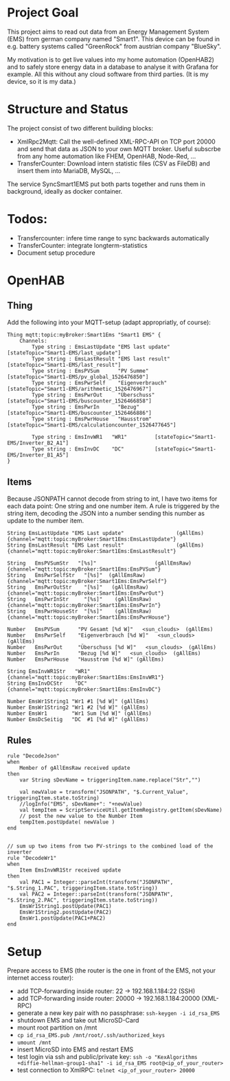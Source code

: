 # Project Goal
This project aims to read out data from an Energy Management System (EMS) from german company named "Smart1". This device can be found in e.g. battery systems called "GreenRock" from austrian company "BlueSky".

My motivation is to get live values into my home automation (OpenHAB2) and to safely store energy data in a database to analyse it with Grafana for example. All this without any cloud software from third parties. (It is my device, so it is my data.)

# Structure and Status
The project consist of two different building blocks:
- XmlRpc2Mqtt: Call the well-defined XML-RPC-API on TCP port 20000 and send that data as JSON to your own MQTT broker. Useful subscrbe from any home automation like FHEM, OpenHAB, Node-Red, ...
- TransferCounter: Download intern statistic files (CSV as FileDB) and insert them into MariaDB, MySQL, ...

The service SyncSmart1EMS put both parts together and runs them in background, ideally as docker container.


# Todos:
- Transfercounter: infere time range to sync backwards automatically
- TransferCounter: integrate longterm-statistics
- Document setup procedure


# OpenHAB
## Thing
Add the following into your MQTT-setup (adapt appropriatly, of course):

    Thing mqtt:topic:myBroker:Smart1Ems "Smart1 EMS" {
        Channels:
            Type string : EmsLastUpdate "EMS last update"   [stateTopic="Smart1-EMS/last_update"]
            Type string : EmsLastResult "EMS last result"   [stateTopic="Smart1-EMS/last_result"]
            Type string : EmsPVSum      "PV Summe"          [stateTopic="Smart1-EMS/pv_global_1526476850"]
            Type string : EmsPwrSelf    "Eigenverbrauch"    [stateTopic="Smart1-EMS/arithmetic_1526476967"]
            Type string : EmsPwrOut     "Überschuss"        [stateTopic="Smart1-EMS/buscounter_1526466858"]
            Type string : EmsPwrIn      "Bezug"             [stateTopic="Smart1-EMS/buscounter_1526466886"]
            Type string : EmsPwrHouse   "Hausstrom"         [stateTopic="Smart1-EMS/calculationcounter_1526477645"]

            Type string : EmsInvWR1   "WR1"         [stateTopic="Smart1-EMS/Inverter_B2_A1"]
            Type string : EmsInvDC    "DC"          [stateTopic="Smart1-EMS/Inverter_B1_A5"]
    }

## Items

Because JSONPATH cannot decode from string to int, I have two items for each data point: One string and one number item. A rule is triggered by the string item, decoding the JSON into a number sending this number as update to the number item.

    String EmsLastUpdate "EMS Last update"                 (gAllEms)    {channel="mqtt:topic:myBroker:Smart1Ems:EmsLastUpdate"} 
    String EmsLastResult "EMS Last result"                 (gAllEms)    {channel="mqtt:topic:myBroker:Smart1Ems:EmsLastResult"} 

    String   EmsPVSumStr   "[%s]"                   (gAllEmsRaw) {channel="mqtt:topic:myBroker:Smart1Ems:EmsPVSum"} 
    String   EmsPwrSelfStr   "[%s]"  (gAllEmsRaw) {channel="mqtt:topic:myBroker:Smart1Ems:EmsPwrSelf"} 
    String   EmsPwrOutStr    "[%s]"   (gAllEmsRaw) {channel="mqtt:topic:myBroker:Smart1Ems:EmsPwrOut"} 
    String   EmsPwrInStr     "[%s]"    (gAllEmsRaw) {channel="mqtt:topic:myBroker:Smart1Ems:EmsPwrIn"} 
    String   EmsPwrHouseStr  "[%s]"    (gAllEmsRaw) {channel="mqtt:topic:myBroker:Smart1Ems:EmsPwrHouse"} 

    Number   EmsPVSum      "PV Gesamt [%d W]"   <sun_clouds>  (gAllEms)   
    Number   EmsPwrSelf    "Eigenverbrauch [%d W]"   <sun_clouds>  (gAllEms)   
    Number   EmsPwrOut     "Überschuss [%d W]"   <sun_clouds>  (gAllEms)   
    Number   EmsPwrIn      "Bezug [%d W]"   <sun_clouds>  (gAllEms)   
    Number   EmsPwrHouse   "Hausstrom [%d W]" (gAllEms)

    String EmsInvWR1Str   "WR1" {channel="mqtt:topic:myBroker:Smart1Ems:EmsInvWR1"}
    String EmsInvDCStr    "DC"  {channel="mqtt:topic:myBroker:Smart1Ems:EmsInvDC"}

    Number EmsWr1String1 "Wr1 #1 [%d W]" (gAllEms)
    Number EmsWr1String2 "Wr1 #2 [%d W]" (gAllEms)
    Number EmsWr1        "Wr1 Sum [%d W]" (gAllEms)
    Number EmsDcSeitig   "DC  #1 [%d W]" (gAllEms)

## Rules

    rule "DecodeJson"
    when 
        Member of gAllEmsRaw received update 
    then
        var String sDevName = triggeringItem.name.replace("Str","")

        val newValue = transform("JSONPATH", "$.Current_Value", triggeringItem.state.toString)
        //logInfo("EMS", sDevName+": "+newValue)
        val tempItem = ScriptServiceUtil.getItemRegistry.getItem(sDevName)
        // post the new value to the Number Item
        tempItem.postUpdate( newValue )
    end


    // sum up two items from two PV-strings to the combined load of the inverter
    rule "DecodeWr1"
    when
        Item EmsInvWR1Str received update
    then
        val PAC1 = Integer::parseInt(transform("JSONPATH", "$.String_1.PAC", triggeringItem.state.toString))
        val PAC2 = Integer::parseInt(transform("JSONPATH", "$.String_2.PAC", triggeringItem.state.toString))
        EmsWr1String1.postUpdate(PAC1)
        EmsWr1String2.postUpdate(PAC2)
        EmsWr1.postUpdate(PAC1+PAC2)
    end



# Setup
Prepare access to EMS (the router is the one in front of the EMS, not your internet access router):
- add TCP-forwarding inside router: 22 -> 192.168.1.184:22 (SSH)
- add TCP-forwarding inside router: 20000 -> 192.168.1.184:20000 (XML-RPC)
- generate a new key pair with no passphrase: `ssh-keygen -i id_rsa_EMS`
- shutdown EMS and take out MicroSD-Card
- mount root partition on /mnt
- `cp id_rsa_EMS.pub /mnt/root/.ssh/authorized_keys`
- `umount /mnt`
- insert MicroSD into EMS and restart EMS
- test login via ssh and public/private key:
  `ssh -o "KexAlgorithms +diffie-hellman-group1-sha1" -i id_rsa_EMS root@<ip_of_your_router>`
- test connection to XmlRPC: `telnet <ip_of_your_router> 20000`  

